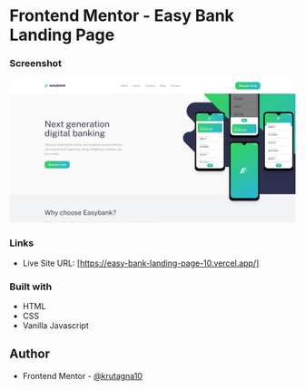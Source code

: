 # Frontend Mentor - Easy Bank Landing Page

### Screenshot

![](screenshot/Screenshot.png)

### Links

- Live Site URL: [https://easy-bank-landing-page-10.vercel.app/]

### Built with

- HTML
- CSS
- Vanilla Javascript


## Author
- Frontend Mentor - [@krutagna10](https://www.frontendmentor.io/profile/krutagna10)


